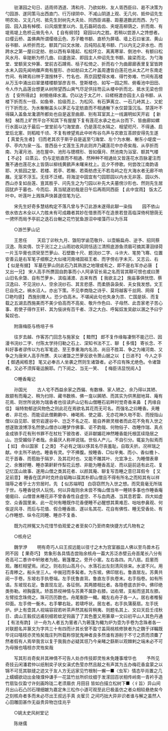 <!-- { "loadSidebar": true } -->
　　驻湛园之句日、适雨师洒道、清和月、乃欲如秋、友人胥西臣曰、曷不决策为勺园游、遂同策马出西直门、行万绿阴中、不减山阴道上观、无几何、抵仲诏先生明农处、又无几何、抵先生封树先大夫处、同西臣谒墓、距墓道数武而西、为勺园、园入路有棹楔、曰风烟里里以内、乱石磊砢齿齿、夹堤高柳荫之、折而南、有堤焉堤上危桥云耸先令人 【 自有纲领】 窥园以内之胜。若稍以尝游人之馋想者。曰缨云桥、盖佛典所谓缨络云色、苏子瞻书额、直桥为屏墙、墙上石曰雀滨、黄山谷书额、从桥折而北、额其门曰文水陂、吕纯阳乩笔书额、门以内无之非水也、而跨水之第一屋曰定舫、舫以西有阜隆起、松桧环立、离离寒翠、倒池中、有额曰松风水月、阜陡断为桥几曲、曰逶迤梁、即园主人仲诏先生书额、踰梁而北、为勺海堂、堂额吴文仲篆、堂前古石蹲焉、栝子松倚之、折而右个为曲廊廊表里复室皆跨水未入园先闻响屧声南有屋形、亦如舫曰太乙叶盖周遭皆白莲花也从太乙叶东南走竹间、有碑焉曰林于澨按林于、竹名也、燕京园墅得水难、得竹弥难、竹间有高楼从万玉中涌出曰翠堡楼楼额邹彦吉书、登斯楼也、如写一园之照、俯看池中田田、令人作九品莲台想更从树隙望西山爽气尽足供拄笏云从楼中折而北、抵水无梁也但古 【 安所得此】 树根络绎水湄。仍以达于太乙叶、曰槎枒渡亦园主人自书额、从楼下折而东一径、如鱼脊、拾级而上、为松冈、有石笋离立、一石几峙其上、又蛇行下折而北、为水榭榭盖头以茅正与定舫直而不相通榭下水仅碧藻沉泓、禁莲叶不得躏入盖鱼龙瀺灂所都处也自是返至曲廊、别有耳室其上一线漏明如天开岩 【 新制】 梯而上旷然平台不知其下有屋屋下复有莲花水承之也从台而下、皆曲廊如螺行水面以达于最后一堂堂前与勺海堂直、仍是莲花水隔之、相望咫尺、不得通、启堂后北窻、则稻畦千顷、不复有缭望焉此中听布谷鸟声与农歌互荅顾安得先生遂 【 真爱先生者】 归而老其农于斯乎自是返至勺海堂、左个为水榭、榭东小堤度一亭、亭内为泉一泓、昔西岳十丈莲生玉井此则井乃藏莲花中亦奇矣哉、从亭折而南、为濯月池、池在屋中、池形与牕楞形、皆如偃月、然池南为浴室、额其气楼 【 不必】 曰蒸云、仍与定舫直而不相通、然种种不相通处又皆莲花水百脉灌注而篾不通也莲花水上皆荫以柳线黄鹂声未曙来枕上。迄夕不停歌。何尝改江南韵语耶、大抵园之堂、若楼、若亭、若榭、若斋舫虑无不若岛屿之在大海水者无廊不响屧。无室不浮玉。无径不泛槎。将海淀中固宜有勺园耶园以内水无非莲、园以外、西山亦复如岳莲、亶其胜乎、问先生之为勺园以补先大夫墓傍沙形也、然则先生居园犹庐于墓也、今而后、真当赋遂初哉是日午后再雨同西臣 【 此中宜雨】 饭太乙叶中。听莲叶上溅珠声快甚遂信笔为记、 

　　宋先生好奇多慧结构定不落凡曾与予订此游未遂得此聊一染指 
　　园不依山依水依古木全以人力胜未有可成趣者其妙在借景而不在造景若登高临深倚柯憩荫无一骋怀而局予亭前之迭石台榭之花竹犹鱼游沼中唼藻荇以为乐耳 

　　○游苎萝山记 

　　王思任 
　　天启丁卯秋九月、曁阳学谕范敬升、以壶觞扁舟、逆予、招同蔡汉逸、陈奕倩、饮于浣江之上山雨初收风阴恬适江清照底游鱼须眉可摘其潭洄绿荷一片玉华膏也须臾至苎萝山、石壁数十尺、题浣纱二字、斗许大、笔势飞骞、位置安善云是右军笔子细察之大似禇河南禇固祖王者、而字傍右字未灭、又志云、右 【 似是有据】 军墓在萝山则此石乃其熟游之地理或有之、即不是右军亦必唐 【 又出一兄】 宋人高手所赝固自韵事而小人阿承官长易之名而冐其鞹可恨也或曰萧山旧名余曁、自有苎萝乡、滨临浦渡、古来有西 【 我欲主之】 施庙事俱恍惚、蔡汉逸曰、不见浣纱人、空余浣纱石、其言悲感、而柔肠袅袅矣、夫女我发想。文王巳自先之。祸水沼人。亦出下策。不见李商隐之诗乎、莫将越客千丝网、网得 【 □艳均感】 西施别赠人。恐少伯高木。不堪闻此句也失身为祟、亡国是妖、而复载之五湖去西施美而不美少伯高而不高矣、敬升作色曰、子母然、此吾家老子苦心事、若使子得作王轩、其为佞谀有百千者、浮之大白、呼髯奴发吴歈以溷之予曰宁髯奴也、 

　　附唐梅臣与杨培子书 

　　往岁去越、作客苏门回念与施家女 【 黯然】 郎不复作缘每凄恻不能己巳、因漫书浣纱二字、付陈太学持归勒之石上、深知书法不工、聊 【 多情】 寄长念、不料好事者谬传以为右军笔迹、至王季重海内名流、尚目不胜耳、争之为褚河南、又争之为唐宋人高手所赝、夫以诸曁之苎萝反欲令萧山据之以 【 日进不】 今人之手 【 御遇闻栢思】 笔又必奉古人坐袭之然则生诸曁者。必不应有殊尤绝色。令诸曁者。又必不须挥毫运腕耶。门下阅之、当无一笑、 【 梅臣讳显悦阅人】 

　　○睡香庵记 

　　孙国光 
　　古人宅不西益余家之西偏、有数椽、家人陋之、余乃得以其陋、故颛有而庵之、稍为扫除、藏书数帙、佛一龛以餙陋、而其实为供黑甜地耳、庵有花焉、则世所讹称为瑞香者也往读庐山记有山僧睡石岩畔时觉奇香来鼻 【 丙缘自佳】 端特勃郁逆风物色之则此花在焉欲名其花而无可名。而强名之曰睡香。夫睡者、非花也、而能诏此僧齁齁中、棒喝焉、使之寤、无亦花神久圽不彰、而授指山僧以自见耶、彼穷岩邃谷中、岂乏不名之花、能自养厥灵根者而此花不免有入世之想遂致浪博浮名然使山僧亦以睡梦作佛事、讵不韵哉、何物俗子、改睡作瑞、真点金成铁手花有刑书罪不在杖杜下彼改者、讵非献媚花神然睡香能托根匡续隐居之山。岂受媚俗子者哉。余最厌人称祥说瑞。世俗人产儿。不自引分。辄妄为拟焉而 【 如】 命以国家 【 之类】 不必有之瑞以侈其名尽丧羞耻。自取夭折。况祥瑞之献。中主所不纳也。睡香有灵。宁不捧腹。按睡香、□似辛夷、而小、香似檐卜、花于首春、而苞胎于隔岁、及其花时也、又能不雕其叶、允宜净土、为睡僧表章之、余雅好睡、睡亦第鼾鼾作梨花云想、非能为睡香高足、而以庭前适有此花、复记忆匡山故事、遂用山僧之类其花者、以颜其庵、聊复写吾睡之意巳耳假令 【 又足前意】 睡香在匡庐时克终自韬晦以葆其朴即山僧且不得有所名之而矧其有以祥瑞辱之者乎士方穷居时。先 【 似苏端明】 白窃窃然为入世之想。而究竟毫无所瑞于世。与睡香徒供人玩悦。何以异哉则余未尝不悔山僧当年一睡转多事也作睡香庵偈偈曰、山僧昔未睡花非不曾香香性自虚空、不与血肉遇、当其息若雷、四大如虚空、众香国里来、此一花何有睡既作花香便睡不必醒想其熏难忍、咄咄参鼻观、何俟逆风寻、而后与花值、假合睡香故、遂以名其花、花自有佛性、睡无受香处、有心作睡想、纵令花同睡、睡亦不复香、 

　　既为花辨冤又为花惜节伯观爱之者至矣○乃至终南快捷方式凡物有之 

　　○核舟记 

　　魏学洢 
　　明有奇巧人曰王叔远能以径寸之木为宫室器皿人佛以至鸟兽木石罔不因 【 果奇巧】 势象形各具情态尝贻余核舟一葢大苏泛赤壁云舟首尾长八分有奇高可二黍许中轩敞者为舱。箬篷覆之。旁开小窻。左右各四。共八扇。启窻而观。雕栏相望焉。闭之。则右刻山高月小。水落石出左刻清风徐来。水波不兴。用石青糁之。船头坐三人。中峩冠而多髯者。为东坡。佛印居右。鲁直居左。苏黄共阅一手卷。东坡右手执卷端。左手抚鲁直背。鲁直左手执卷末。右手指卷。如有所语。东坡现右足。鲁直现左足。各征侧。其两膝相比者。各隐卷底衣折中。佛印绝类弥勒。袒胸露乳。矫首昂视神情与苏黄不属卧右膝。诎右臂。支船而竖其左膝。左臂挂念珠倚之。珠可历历数也。舟尾衡卧一檝。檝左右舟子各一人。居右者椎髻仰面。左手倚一衡木。右手攀右趾。若啸呼状。居左者。右手执蒲葵扇。左手抚炉。炉上有壶其人视端容寂若听茶声然其船背稍夷、则题名其上、文曰天启壬戌秋日、虞山王毅叔远甫刻细若蚊足钩画了了其色墨又用篆章一文曰初平山人其色丹通 【 有法有韵】 计一舟为人者五为窻者八为箬篷为檝为炉为壶为手卷为念珠者各一对联题名并篆文为字共三十有四而计其长曾不盈寸盖简桃核修狭者为之魏于详瞩既毕诧曰嘻枝亦灵恠矣哉庄列所载称惊犹鬼神者良多然谁有游削于不寸之质而须麋了然者假有人焉举我言以复于我我亦必疑其诳乃今亲睹之繇斯以观棘剌之端未必不可为母猴也嘻枝亦灵恠矣哉 

　　写其形肖奇矣并其神倩不可告人处亦传技即灵恠未免踵事增华也 
　　予所见奇技云闲潘君仲以纸制奕子状女滇式色莹亦然且敲之有声其为五办梅花香盒蒙之以锦不可觅其联缝之迹又于友人方无远家见竹根制一蠏一■〈虫军〉情态毕肖置之几上蠕蠕欲动出金陵濮仲谦手一花篮竹丝所织纹细于发潆回百状相传岭南一青衿手造竹扇坠仅盈寸许刻画玲珑二老须眉衣 月田目 皆如白描立松树下■〈彳旨〉异山间月出山石凸凹石理细皴为嘉定朱三松作小道可观至此巳极虽仿之者众相较悬绝矣今之刻核舟者多而未必尽出王叔远手真 炎寉贝 之间巧拙大异非识者谁与解之虽然人心田雕田甚作无益贵异物岂佳兆乎 

　　○姚太史风树堂记 

　　陈继儒 
